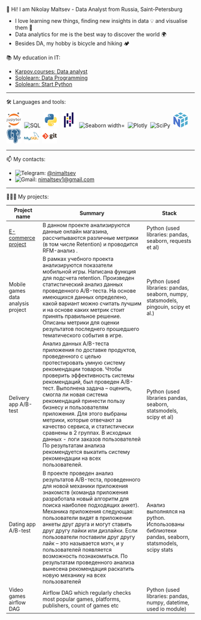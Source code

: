 👋 Hi! I am Nikolay Maltsev - Data Analyst from Russia, Saint-Petersburg
- I love learning new things, finding new insights in data 💡 and visualise them 🔮  
- Data analytics for me is the best way to discover the world 🌍
- Besides DA, my hobby is bicycle and hiking 🏕️

📚 My education in IT:
- [Karpov.courses: Data analyst](https://github.com/Nimaltsev/Nimaltsev/files/13975295/Data.analyst.karpov.pdf)
- [Sololearn: Data Programming](https://github.com/Nimaltsev/Nimaltsev/assets/131170450/42488218-0a52-4eac-b6b0-4f7025827852)
- [Sololearn: Start Python](https://blob.sololearn.com/certificates/ab8e8cdf-9404-4372-9f09-bb73060d3ef9.pdf)

--- 
🛠️ Languages and tools: 
<div>
  <img src="https://github.com/devicons/devicon/blob/master/icons/jupyter/jupyter-original-wordmark.svg" title="Jupyter" alt="Jupyter" width="40" height="40"/>&nbsp;
  <img src="https://github.com/Nimaltsev/Nimaltsev/assets/131170450/61c85ed8-2650-497d-8f5b-dde2e236e481" title="SQL" alt="SQL" width="55" height="40"/>&nbsp;
  <img src="https://github.com/devicons/devicon/blob/master/icons/python/python-original.svg" title="Python" alt="Python" width="40" height="40"/>&nbsp;
  <img src="https://github.com/devicons/devicon/blob/master/icons/pandas/pandas-original.svg" title="Pandas" alt="Pandas" width="40" height="40"/>&nbsp;
  <img src="https://github.com/Nimaltsev/Nimaltsev/assets/131170450/2d65b8e9-cdab-4773-bb89-46aae752b725" title="Seaborn" alt="Seaborn width="40" height="40"/>&nbsp;
  <img src="https://github.com/Nimaltsev/Nimaltsev/assets/131170450/8d267702-f50d-4a6c-845e-153e784cbe35" title="Plotly" alt="Plotly" width="40" height="40"/>&nbsp;
  <img src="https://github.com/Nimaltsev/Nimaltsev/assets/131170450/a9dd247d-23a3-4bfa-865c-ca77dbd17023" title="SciPy" alt="SciPy" width="40" height="40"/>&nbsp;
  <img src="https://github.com/devicons/devicon/blob/master/icons/numpy/numpy-original.svg"  title="NumPy" alt="NumPy" width="40" height="40"/>&nbsp;
  <img src="https://github.com/devicons/devicon/blob/master/icons/postgresql/postgresql-plain.svg" title="PostgreSQL" alt="PostgreSQL" width="40" height="40"/>&nbsp;
  <img src="https://github.com/devicons/devicon/blob/master/icons/mysql/mysql-original-wordmark.svg" title="MySQL"  alt="MySQL" width="40" height="40"/>&nbsp;
  <img src="https://github.com/devicons/devicon/blob/master/icons/git/git-original-wordmark.svg" title="Git" **alt="Git" width="40" height="40"/>
</div>

---
📫 My contacts:
- ![Telegram](https://img.shields.io/badge/Telegram-2CA5E0?style=for-the-badge&logo=telegram&logoColor=white): [@nimaltsev](https://t.me/Nimaltsev)  
- ![Gmail](https://img.shields.io/badge/Gmail-D14836?style=for-the-badge&logo=gmail&logoColor=white): nimaltsev1@gmail.com 
---
👩🏻‍💻 My projects:

| **Project name**                   | **Summary**                                                                                                                                                                                                                                                                                                                                                                                                                                                                                                                                                                           | **Stack**                                                                                        |
|------------------------------------|---------------------------------------------------------------------------------------------------------------------------------------------------------------------------------------------------------------------------------------------------------------------------------------------------------------------------------------------------------------------------------------------------------------------------------------------------------------------------------------------------------------------------------------------------------------------------------------|--------------------------------------------------------------------------------------------------|
| [E-commerce project](https://github.com/Nimaltsev/E-commerce_project)                 | В данном проекте анализируются данные онлайн магазина, рассчитываются различные метрики (в том числе Retention) и проводится RFM-анализ .                                                                                                                                                                                                                                                                                                                                                                                                                                             | Python (used libraries: pandas, seaborn, requests et al)                                         |
| Mobile games data analysis project | В рамках учебного проекта анализируются показатели мобильной игры.  Написана функция для подсчета retention.  Произведен статистический анализ данных проведенного A/B-теста. На основе имеющихся данных определено, какой вариант можно считать лучшим и на основе каких метрик стоит принять правильное решение.  Описаны метрики для оценки результатов последнего прошедшего тематического события в игре.                                                                                                                                                                        | Python (used libraries: pandas, seaborn, numpy, statsmodels, pingouin, scipy et al.)             |
| Delivery app A/B-test              | Анализ данных A/B-теста приложения по доставке продуктов, проведенного с целью протестировать умную систему рекомендации товаров.  Чтобы проверить эффективность системы рекомендаций, был проведен A/B-тест.   Выполнена задача – оценить, смогла ли новая система рекомендаций принести пользу бизнесу и пользователям приложения. Для этого выбраны метрики, которые отвечают за качество сервиса, и статистически сравнены в 2 группах.  В исходных данных - логи заказов пользователей По результатам анализа рекомендуется выкатить систему рекомендации на всех пользователей. | Python (used libraries pandas, seaborn, statsmodels, scipy et al)                                |
| Dating app A/B-test                | В проекте проведен анализ результатов A/B-теста, проведенного для новой механики приложения знакомств (команда приложения разработала новый алгоритм для поиска наиболее подходящих анкет). Механика приложения следующая: пользователи видят в приложении анкеты друг друга и могут ставить друг другу лайки или дизлайки. Если пользователи поставили друг другу лайк – это называется мэтч, и у пользователей появляется возможность познакомиться.  По результатам проведенного анализа вынесена рекомендация раскатить новую механику на всех пользователей                      | Анализ выполнялся на python.  Использованы библиотеки pandas, seaborn, statsmodels, scipy stats  |
| Video games airflow DAG            | Airflow DAG which regularly checks most popular games, platforms, publishers, count of games etc                                                                                                                                                                                                                                                                                                                                                                                                                                                                                      | Python (used libraries: pandas, numpy, datetime, used io module)                                 |

<!---
Nimaltsev/Nimaltsev is a ✨ special ✨ repository because its `README.md` (this file) appears on your GitHub profile.
You can click the Preview link to take a look at your changes.
--->
